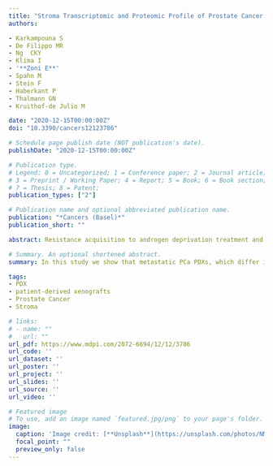 ```yaml
---
title: "Stroma Transcriptomic and Proteomic Profile of Prostate Cancer Metastasis Xenograft Models Reveals Prognostic Value of Stroma Signatures"
authors:

- Karkampouna S
- De Filippo MR
- Ng  CKY 
- Klima I
- '**Zoni E**'
- Spahn M
- Stein F
- Haberkant P
- Thalmann GN
- Kruithof-de Julio M

date: "2020-12-15T00:00:00Z"
doi: "10.3390/cancers12123786"

# Schedule page publish date (NOT publication's date).
publishDate: "2020-12-15T00:00:00Z"

# Publication type.
# Legend: 0 = Uncategorized; 1 = Conference paper; 2 = Journal article;
# 3 = Preprint / Working Paper; 4 = Report; 5 = Book; 6 = Book section;
# 7 = Thesis; 8 = Patent;
publication_types: ["2"]

# Publication name and optional abbreviated publication name.
publication: "*Cancers (Basel)*"
publication_short: ""

abstract: Resistance acquisition to androgen deprivation treatment and metastasis progression are a major clinical issue associated with prostate cancer (PCa). The role of stroma during disease progression is insufficiently defined. Using transcriptomic and proteomic analyses on differentially aggressive patient-derived xenografts (PDXs), we investigated whether PCa tumors predispose their microenvironment (stroma) to a metastatic gene expression pattern. RNA sequencing was performed on the PCa PDXs BM18 (castration-sensitive) and LAPC9 (castration-resistant), representing different disease stages. Using organism-specific reference databases, the human-specific transcriptome (tumor) was identified and separated from the mouse-specific transcriptome (stroma). To identify proteomic changes in the tumor (human) versus the stroma (mouse), we performed human/mouse cell separation and subjected protein lysates to quantitative Tandem Mass Tag labeling and mass spectrometry. Tenascin C (TNC) was among the most abundant stromal genes, modulated by androgen levels in vivo and highly expressed in castration-resistant LAPC9 PDX. The tissue microarray of primary PCa samples (n = 210) showed that TNC is a negative prognostic marker of the clinical progression to recurrence or metastasis. Stroma markers of osteoblastic PCa bone metastases seven-up signature were induced in the stroma by the host organism in metastatic xenografts, indicating conserved mechanisms of tumor cells to induce a stromal premetastatic signature. A 50-gene list stroma signature was identified based on androgen-dependent responses, which shows a linear association with the Gleason score, metastasis progression and progression-free survival. Our data show that metastatic PCa PDXs, which differ in androgen sensitivity, trigger differential stroma responses, which show the metastasis risk stratification and prognostic biomarker potential.

# Summary. An optional shortened abstract.
summary: In this study we show that metastatic PCa PDXs, which differ in androgen sensitivity, trigger differential stroma responses, which show the metastasis risk stratification and prognostic biomarker potential.

tags:
- PDX
- patient-derived xenografts
- Prostate Cancer
- Stroma

# links:
# - name: ""
#   url: ""
url_pdf: https://www.mdpi.com/2072-6694/12/12/3786
url_code: ''
url_dataset: ''
url_poster: ''
url_project: ''
url_slides: ''
url_source: ''
url_video: ''

# Featured image
# To use, add an image named `featured.jpg/png` to your page's folder. 
image:
  caption: 'Image credit: [**Unsplash**](https://unsplash.com/photos/NMZdj2Zu36M)'
  focal_point: ""
  preview_only: false
---
```


